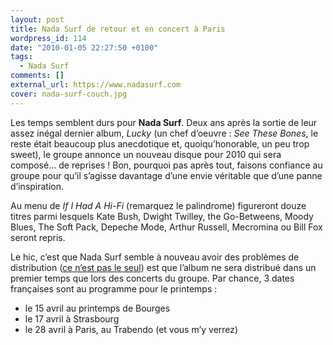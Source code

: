 ```yaml
---
layout: post
title: Nada Surf de retour et en concert à Paris
wordpress_id: 114
date: "2010-01-05 22:27:50 +0100"
tags:
  - Nada Surf
comments: []
external_url: https://www.nadasurf.com
cover: nada-surf-couch.jpg
---
```


Les temps semblent durs pour **Nada Surf**. Deux ans après la sortie de leur
assez inégal dernier album, _Lucky_ (un chef d’oeuvre : _See These Bones_, le
reste était beaucoup plus anecdotique et, quoiqu’honorable, un peu trop sweet),
le groupe annonce un nouveau disque pour 2010 qui sera composé… de reprises !
Bon, pourquoi pas après tout, faisons confiance au groupe pour qu’il s’agisse
davantage d’une envie véritable que d’une panne d’inspiration.

Au menu de _If I Had A Hi-Fi_ (remarquez le palindrome) figureront douze titres
parmi lesquels Kate Bush, Dwight Twilley, the Go-Betweens, Moody Blues, The Soft
Pack, Depeche Mode, Arthur Russell, Mecromina ou Bill Fox seront repris.

Le hic, c’est que Nada Surf semble à nouveau avoir des problèmes de distribution
([ce n’est pas le seul][i1]) est que l’album ne sera distribué dans un premier
temps que lors des concerts du groupe. Par chance, 3 dates françaises sont au
programme pour le printemps :

- le 15 avril au printemps de Bourges
- le 17 avril à Strasbourg
- le 28 avril à Paris, au Trabendo (et vous m’y verrez)

[i1]: https://www.deadrooster.org/auteur-inconnu/
